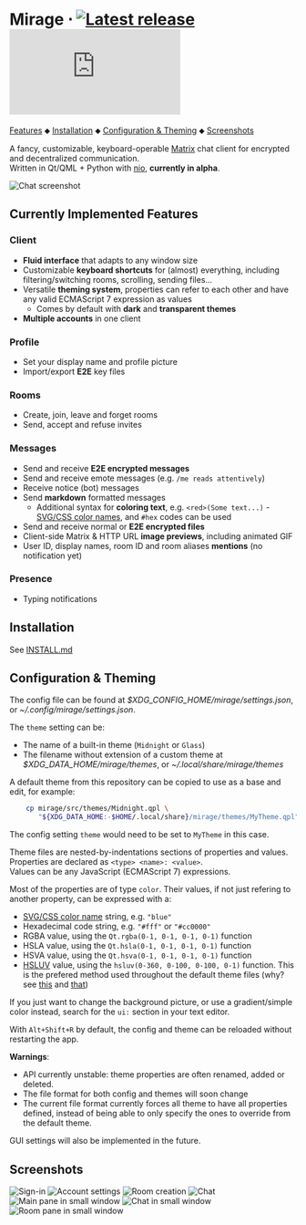 # Mirage ⋅ [![Latest release](https://img.shields.io/github/v/release/mirukana/mirage)](https://github.com/mirukana/mirage/releases) [![#mirage-client:matrix.org](https://img.shields.io/matrix/mirage-client:matrix.org)](https://matrix.to/#/#mirage-client:matrix.org)

[Features](#currently-implemented-features) ⬥
[Installation](INSTALL.md) ⬥
[Configuration & Theming](#configuration--theming) ⬥
[Screenshots](#more-screenshots)

A fancy, customizable, keyboard-operable [Matrix](https://matrix.org/) chat
client for encrypted and decentralized communication.  
Written in Qt/QML + Python with [nio](https://github.com/poljar/matrix-nio),
**currently in alpha**.

![Chat screenshot](extra/general/screenshots/01-chat.png?raw=true)

## Currently Implemented Features

### Client

- **Fluid interface** that adapts to any window size
- Customizable **keyboard shortcuts** for (almost) everything, including
  filtering/switching rooms, scrolling, sending files...
- Versatile **theming system**, properties can refer to each other and have 
  any valid ECMAScript 7 expression as values
  - Comes by default with **dark** and **transparent themes**
- **Multiple accounts** in one client

### Profile

- Set your display name and profile picture
- Import/export **E2E** key files

### Rooms

- Create, join, leave and forget rooms
- Send, accept and refuse invites

### Messages

- Send and receive **E2E encrypted messages**
- Send and receive emote messages (e.g. `/me reads attentively`)
- Receive notice (bot) messages
- Send **markdown** formatted messages
  - Additional syntax for **coloring text**, e.g. `<red>(Some text...)` - 
    [SVG/CSS color names](https://www.december.com/html/spec/colorsvg.html),
    and `#hex` codes can be used
- Send and receive normal or **E2E encrypted files**
- Client-side Matrix & HTTP URL **image previews**, including animated GIF 
- User ID, display names, room ID and room aliases **mentions**
  (no notification yet)

### Presence

- Typing notifications

## Installation

See [INSTALL.md](INSTALL.md)

## Configuration & Theming

The config file can be found at *$XDG_CONFIG_HOME/mirage/settings.json*, 
or *~/.config/mirage/settings.json*.

The `theme` setting can be:

- The name of a built-in theme (`Midnight` or `Glass`)
- The filename without extension of a custom theme at 
  *$XDG_DATA_HOME/mirage/themes*, or *~/.local/share/mirage/themes*

A default theme from this repository can be copied to use as a base and edit,
for example:

```sh
    cp mirage/src/themes/Midnight.qpl \
       "${XDG_DATA_HOME:-$HOME/.local/share}/mirage/themes/MyTheme.qpl"
```

The config setting `theme` would need to be set to `MyTheme` in this case.

Theme files are nested-by-indentations sections of properties and values.  
Properties are declared as `<type> <name>: <value>`.  
Values can be any JavaScript (ECMAScript 7) expressions.

Most of the properties are of type `color`.
Their values, if not just refering to another property,
can be expressed with a:
- [SVG/CSS color name](https://www.december.com/html/spec/colorsvg.html)
  string, e.g. `"blue"`
- Hexadecimal code string, e.g. `"#fff"` or `"#cc0000"`
- RGBA value, using the `Qt.rgba(0-1, 0-1, 0-1, 0-1)` function
- HSLA value, using the `Qt.hsla(0-1, 0-1, 0-1, 0-1)` function
- HSVA value, using the `Qt.hsva(0-1, 0-1, 0-1, 0-1)` function
- [HSLUV](https://www.hsluv.org/) value, using the
  `hsluv(0-360, 0-100, 0-100, 0-1)` function. This is the prefered method 
  used throughout the default theme files
  (why? see [this](https://www.hsluv.org/comparison/#rainbow-hsluv) and
  [that](https://www.boronine.com/2012/03/26/Color-Spaces-for-Human-Beings/#hsl-is-a-lemon))

If you just want to change the background picture,
or use a gradient/simple color instead, search for the `ui:` section in your
text editor.


With `Alt+Shift+R` by default, the config and theme can be reloaded without 
restarting the app.

**Warnings**: 

- API currently unstable: theme properties are often renamed, added or deleted.
- The file format for both config and themes will soon change
- The current file format currently forces all theme to have all properties
  defined, instead of being able to only specify the ones to override from the
  default theme.

GUI settings will also be implemented in the future.

## Screenshots

![Sign-in](extra/general/screenshots/02-sign-in.png)
![Account settings](extra/general/screenshots/03-account-settings.png)
![Room creation](extra/general/screenshots/04-create-room.png)
![Chat](extra/general/screenshots/01-chat.png?raw=true)
![Main pane in small window](extra/general/screenshots/05-main-pane-small.png)
![Chat in small window](extra/general/screenshots/06-chat-small.png)
![Room pane in small window](extra/general/screenshots/07-room-pane-small.png)

